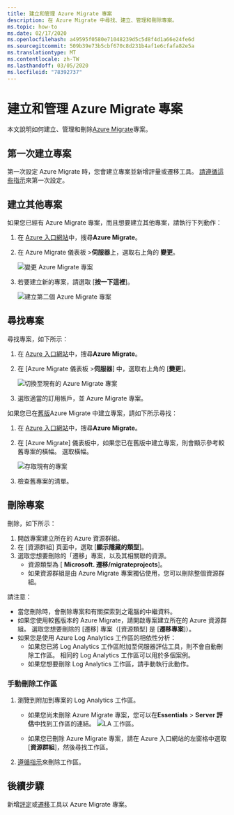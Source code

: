 ```yaml
---
title: 建立和管理 Azure Migrate 專案
description: 在 Azure Migrate 中尋找、建立、管理和刪除專案。
ms.topic: how-to
ms.date: 02/17/2020
ms.openlocfilehash: a49595f0580e71048239d5c5d8f4d1a66e24fe6d
ms.sourcegitcommit: 509b39e73b5cbf670c8d231b4af1e6cfafa82e5a
ms.translationtype: MT
ms.contentlocale: zh-TW
ms.lasthandoff: 03/05/2020
ms.locfileid: "78392737"
---
```

# <a name="create-and-manage-azure-migrate-projects"></a>建立和管理 Azure Migrate 專案

本文說明如何建立、管理和刪除[Azure Migrate](migrate-services-overview.md)專案。


## <a name="create-a-project-for-the-first-time"></a>第一次建立專案

第一次設定 Azure Migrate 時，您會建立專案並新增評量或遷移工具。 [請遵循這些指示](how-to-add-tool-first-time.md)來第一次設定。

## <a name="create-additional-projects"></a>建立其他專案

如果您已經有 Azure Migrate 專案，而且想要建立其他專案，請執行下列動作：  

1. 在  [Azure 入口網站](https://portal.azure.com)中，搜尋**Azure Migrate**。
2. 在 Azure Migrate 儀表板 >**伺服器**上，選取右上角的 **變更**。

   ![變更 Azure Migrate 專案](./media/create-manage-projects/switch-project.png)

3. 若要建立新的專案，請選取 [**按一下這裡**]。

   ![建立第二個 Azure Migrate 專案](./media/create-manage-projects/create-new-project.png)


## <a name="find-a-project"></a>尋找專案

尋找專案，如下所示：

1. 在  [Azure 入口網站](https://portal.azure.com)中，搜尋**Azure Migrate**。
2. 在 [Azure Migrate 儀表板 >**伺服器**] 中，選取右上角的 [**變更**]。

    ![切換至現有的 Azure Migrate 專案](./media/create-manage-projects/switch-project.png)

3. 選取適當的訂用帳戶，並 Azure Migrate 專案。


如果您已在[舊版](migrate-services-overview.md#azure-migrate-versions)Azure Migrate 中建立專案，請如下所示尋找：

1. 在  [Azure 入口網站](https://portal.azure.com)中，搜尋**Azure Migrate**。
2. 在 [Azure Migrate] 儀表板中，如果您已在舊版中建立專案，則會顯示參考較舊專案的橫幅。 選取橫幅。

    ![存取現有的專案](./media/create-manage-projects/access-existing-projects.png)

3. 檢查舊專案的清單。


## <a name="delete-a-project"></a>刪除專案

刪除，如下所示：

1. 開啟專案建立所在的 Azure 資源群組。
2. 在 [資源群組] 頁面中，選取 [**顯示隱藏的類型**]。
3. 選取您想要刪除的「遷移」專案，以及其相關聯的資源。
    - 資源類型為 [ **Microsoft. 遷移/migrateprojects**]。
    - 如果資源群組是由 Azure Migrate 專案獨佔使用，您可以刪除整個資源群組。


請注意：

- 當您刪除時，會刪除專案和有關探索到之電腦的中繼資料。
- 如果您使用較舊版本的 Azure Migrate，請開啟專案建立所在的 Azure 資源群組。 選取您想要刪除的 [遷移] 專案（[資源類型] 是 [**遷移專案**]）。
- 如果您是使用 Azure Log Analytics 工作區的相依性分析：
    - 如果您已將 Log Analytics 工作區附加至伺服器評估工具，則不會自動刪除工作區。 相同的 Log Analytics 工作區可以用於多個案例。
    - 如果您想要刪除 Log Analytics 工作區，請手動執行此動作。

### <a name="delete-a-workspace-manually"></a>手動刪除工作區

1. 瀏覽到附加到專案的 Log Analytics 工作區。

    - 如果您尚未刪除 Azure Migrate 專案，您可以在**Essentials** > **Server 評估**中找到工作區的連結。
       ![LA 工作區](./media/create-manage-projects/loganalytics-workspace.png)。
       
    - 如果您已刪除 Azure Migrate 專案，請在 Azure 入口網站的左窗格中選取 [**資源群組**]，然後尋找工作區。
       
2. [遵循指示](https://docs.microsoft.com/azure/azure-monitor/platform/delete-workspace)來刪除工作區。

## <a name="next-steps"></a>後續步驟

新增[評定](how-to-assess.md)或[遷移](how-to-migrate.md)工具以 Azure Migrate 專案。

